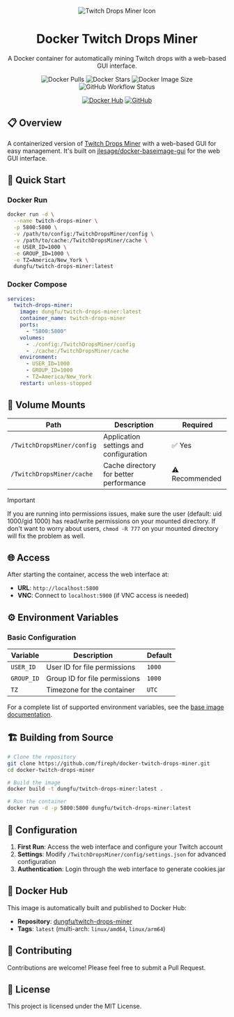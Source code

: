 <div align="center">

![Twitch Drops Miner Icon](https://raw.githubusercontent.com/DevilXD/TwitchDropsMiner/refs/heads/master/icons/pickaxe.ico)

# Docker Twitch Drops Miner

A Docker container for automatically mining Twitch drops with a web-based GUI interface.

![Docker Pulls](https://img.shields.io/docker/pulls/dungfu/twitch-drops-miner?style=flat-square)
![Docker Stars](https://img.shields.io/docker/stars/dungfu/twitch-drops-miner?style=flat-square)
![Docker Image Size](https://img.shields.io/docker/image-size/dungfu/twitch-drops-miner/latest)
![GitHub Workflow Status](https://img.shields.io/github/actions/workflow/status/fireph/docker-twitch-drops-miner/dockerimage-main.yml?style=flat-square)

[![Docker Hub](https://img.shields.io/badge/Open%20On-DockerHub-blue?style=for-the-badge&logo=docker)](https://hub.docker.com/r/dungfu/twitch-drops-miner)
[![GitHub](https://img.shields.io/badge/GitHub-Repository-blue?style=for-the-badge&logo=github)](https://github.com/fireph/docker-twitch-drops-miner)

</div>

## 📋 Overview

A containerized version of [Twitch Drops Miner](https://github.com/DevilXD/TwitchDropsMiner) with a web-based GUI for easy management. It's built on [jlesage/docker-baseimage-gui](https://github.com/jlesage/docker-baseimage-gui) for the web GUI interface.

## 🚀 Quick Start

### Docker Run

```bash
docker run -d \
  --name twitch-drops-miner \
  -p 5800:5800 \
  -v /path/to/config:/TwitchDropsMiner/config \
  -v /path/to/cache:/TwitchDropsMiner/cache \
  -e USER_ID=1000 \
  -e GROUP_ID=1000 \
  -e TZ=America/New_York \
  dungfu/twitch-drops-miner:latest
```

### Docker Compose

```yaml
services:
  twitch-drops-miner:
    image: dungfu/twitch-drops-miner:latest
    container_name: twitch-drops-miner
    ports:
      - "5800:5800"
    volumes:
      - ./config:/TwitchDropsMiner/config
      - ./cache:/TwitchDropsMiner/cache
    environment:
      - USER_ID=1000
      - GROUP_ID=1000
      - TZ=America/New_York
    restart: unless-stopped
```

## 📁 Volume Mounts

| Path | Description | Required |
|------|-------------|----------|
| `/TwitchDropsMiner/config` | Application settings and configuration | ✅ Yes |
| `/TwitchDropsMiner/cache` | Cache directory for better performance | ⚠️ Recommended |

> [!IMPORTANT]  
> If you are running into permissions issues, make sure the user (default: uid 1000/gid 1000) has read/write permissions on your mounted directory. If don't want to worry about users, `chmod -R 777` on your mounted directory will fix the problem as well.

## 🌐 Access

After starting the container, access the web interface at:
- **URL**: `http://localhost:5800`
- **VNC**: Connect to `localhost:5900` (if VNC access is needed)

## ⚙️ Environment Variables

### Basic Configuration

| Variable | Description | Default |
|----------|-------------|---------|
| `USER_ID` | User ID for file permissions | `1000` |
| `GROUP_ID` | Group ID for file permissions | `1000` |
| `TZ` | Timezone for the container | `UTC` |

For a complete list of supported environment variables, see the [base image documentation](https://github.com/jlesage/docker-baseimage-gui#environment-variables).

## 🏗️ Building from Source

```bash
# Clone the repository
git clone https://github.com/fireph/docker-twitch-drops-miner.git
cd docker-twitch-drops-miner

# Build the image
docker build -t dungfu/twitch-drops-miner:latest .

# Run the container
docker run -d -p 5800:5800 dungfu/twitch-drops-miner:latest
```

## 🔧 Configuration

1. **First Run**: Access the web interface and configure your Twitch account
2. **Settings**: Modify `/TwitchDropsMiner/config/settings.json` for advanced configuration
3. **Authentication**: Login through the web interface to generate cookies.jar

## 🐳 Docker Hub

This image is automatically built and published to Docker Hub:
- **Repository**: [dungfu/twitch-drops-miner](https://hub.docker.com/r/dungfu/twitch-drops-miner)
- **Tags**: `latest` (multi-arch: `linux/amd64`, `linux/arm64`)

## 🤝 Contributing

Contributions are welcome! Please feel free to submit a Pull Request.

## 📜 License

This project is licensed under the MIT License.
